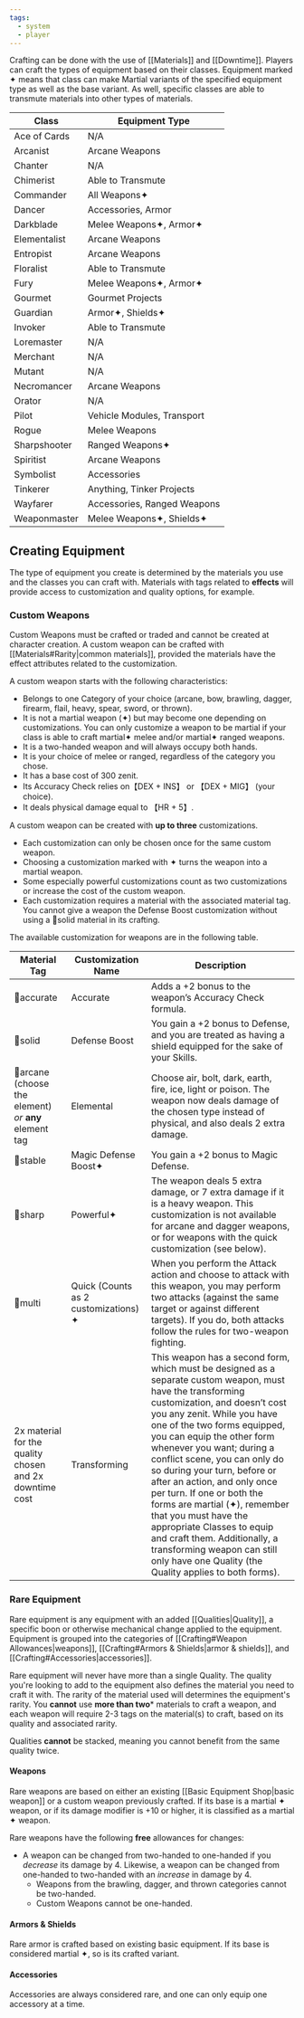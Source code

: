```yaml
---
tags:
  - system
  - player
---
```

Crafting can be done with the use of [[Materials]] and [[Downtime]]. Players can craft the types of equipment based on their classes. Equipment marked ✦ means that class can make Martial variants of the specified equipment type as well as the base variant. As well, specific classes are able to transmute materials into other types of materials.

| Class        | Equipment Type              |
| ------------ | --------------------------- |
| Ace of Cards | N/A                         |
| Arcanist     | Arcane Weapons              |
| Chanter      | N/A                         |
| Chimerist    | Able to Transmute           |
| Commander    | All Weapons✦                |
| Dancer       | Accessories, Armor          |
| Darkblade    | Melee Weapons✦, Armor✦      |
| Elementalist | Arcane Weapons              |
| Entropist    | Arcane Weapons              |
| Floralist    | Able to Transmute           |
| Fury         | Melee Weapons✦, Armor✦      |
| Gourmet      | Gourmet Projects            |
| Guardian     | Armor✦, Shields✦            |
| Invoker      | Able to Transmute           |
| Loremaster   | N/A                         |
| Merchant     | N/A                         |
| Mutant       | N/A                         |
| Necromancer  | Arcane Weapons              |
| Orator       | N/A                         |
| Pilot        | Vehicle Modules, Transport  |
| Rogue        | Melee Weapons               |
| Sharpshooter | Ranged Weapons✦             |
| Spiritist    | Arcane Weapons              |
| Symbolist    | Accessories                 |
| Tinkerer     | Anything, Tinker Projects   |
| Wayfarer     | Accessories, Ranged Weapons |
| Weaponmaster | Melee Weapons✦, Shields✦    |
## Creating Equipment
The type of equipment you create is determined by the materials you use and the classes you can craft with. Materials with tags related to **effects** will provide access to customization and quality options, for example.
### Custom Weapons
Custom Weapons must be crafted or traded and cannot be created at character creation. A custom weapon can be crafted with [[Materials#Rarity|common materials]], provided the materials have the effect attributes related to the customization.

A custom weapon starts with the following characteristics:
* Belongs to one Category of your choice (arcane, bow, brawling, dagger, firearm, flail, heavy, spear, sword, or thrown).
* It is not a martial weapon (✦) but may become one depending on customizations. You can only customize a weapon to be martial if your class is able to craft martial✦ melee and/or martial✦ ranged weapons.
* It is a two-handed weapon and will always occupy both hands.
* It is your choice of melee or ranged, regardless of the category you chose.
* It has a base cost of 300 zenit.
* Its Accuracy Check relies on【DEX + INS】 or 【DEX + MIG】 (your choice).
* It deals physical damage equal to 【HR + 5】.

A custom weapon can be created with **up to three** customizations. 
* Each customization can only be chosen once for the same custom weapon.
* Choosing a customization marked with ✦ turns the weapon into a martial weapon.
* Some especially powerful customizations count as two customizations or increase the cost of the custom weapon.
* Each customization requires a material with the associated material tag. You cannot give a weapon the Defense Boost customization without using a 🔳solid material in its crafting.

The available customization for weapons are in the following table.

| Material Tag                                            | Customization Name                   | Description                                                                                                                                                                                                                                                                                                                                                                                                                                                                                                                                                                                                 |
| ------------------------------------------------------- | ------------------------------------ | ----------------------------------------------------------------------------------------------------------------------------------------------------------------------------------------------------------------------------------------------------------------------------------------------------------------------------------------------------------------------------------------------------------------------------------------------------------------------------------------------------------------------------------------------------------------------------------------------------------- |
| 🎯accurate                                              | Accurate                             | Adds a +2 bonus to the weapon’s Accuracy Check formula.                                                                                                                                                                                                                                                                                                                                                                                                                                                                                                                                                     |
| 🔳solid                                                 | Defense Boost                        | You gain a +2 bonus to Defense, and you are treated as having a shield equipped for the sake of your Skills.                                                                                                                                                                                                                                                                                                                                                                                                                                                                                                |
| 🔮arcane (choose the element) *or* **any** element tag  | Elemental                            | Choose air, bolt, dark, earth, fire, ice, light or poison. The weapon now deals damage of the chosen type instead of physical, and also deals 2 extra damage.                                                                                                                                                                                                                                                                                                                                                                                                                                               |
| 🔗stable                                                | Magic Defense Boost✦                 | You gain a +2 bonus to Magic Defense.                                                                                                                                                                                                                                                                                                                                                                                                                                                                                                                                                                       |
| 🔺sharp                                                 | Powerful✦                            | The weapon deals 5 extra damage, or 7 extra damage if it is a heavy weapon. This customization is not available for arcane and dagger weapons, or for weapons with the quick customization (see below).                                                                                                                                                                                                                                                                                                                                                                                                     |
| 💠multi                                                 | Quick (Counts as 2 customizations) ✦ | When you perform the Attack action and choose to attack with this weapon, you may perform two attacks (against the same target or against different targets). If you do, both attacks follow the rules for two-weapon fighting.                                                                                                                                                                                                                                                                                                                                                                             |
| 2x material for the quality chosen and 2x downtime cost | Transforming                         | This weapon has a second form, which must be designed as a separate custom weapon, must have the transforming customization, and doesn’t cost you any zenit. While you have one of the two forms equipped, you can equip the other form whenever you want; during a conflict scene, you can only do so during your turn, before or after an action, and only once per turn. If one or both the forms are martial (✦), remember that you must have the appropriate Classes to equip and craft them. Additionally, a transforming weapon can still only have one Quality (the Quality applies to both forms). |
### Rare Equipment
Rare equipment is any equipment with an added [[Qualities|Quality]], a specific boon or otherwise mechanical change applied to the equipment. Equipment is grouped into the categories of [[Crafting#Weapon Allowances|weapons]], [[Crafting#Armors & Shields|armor & shields]], and [[Crafting#Accessories|accessories]].

Rare equipment will never have more than a single Quality. The quality you're looking to add to the equipment also defines the material you need to craft it with. The rarity of the material used will determines the equipment's rarity. You **cannot** use **more than two*** materials to craft a weapon, and each weapon will require 2-3 tags on the material(s) to craft, based on its quality and associated rarity.

Qualities **cannot** be stacked, meaning you cannot benefit from the same quality twice.
#### Weapons
Rare weapons are based on either an existing [[Basic Equipment Shop|basic weapon]] or a custom weapon previously crafted. If its base is a martial ✦ weapon, or if its damage modifier is +10 or higher, it is classified as a martial ✦ weapon.

Rare weapons have the following **free** allowances for changes:
* A weapon can be changed from two-handed to one-handed if you *decrease* its damage by 4. Likewise, a weapon can be changed from one-handed to two-handed with an *increase* in damage by 4.
	* Weapons from the brawling, dagger, and thrown categories cannot be two-handed.
	* Custom Weapons cannot be one-handed.
#### Armors & Shields
Rare armor is crafted based on existing basic equipment. If its base is considered martial ✦, so is its crafted variant.
#### Accessories
Accessories are always considered rare, and one can only equip one accessory at a time.